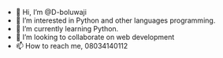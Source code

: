 - 👋 Hi, I’m @D-boluwaji
- 👀 I’m interested in Python and other languages programming. 
- 🌱 I’m currently learning Python. 
- 💞️ I’m looking to collaborate on web development
- 📫 How to reach me, 08034140112

<!---
D-boluwaji/D-boluwaji is a ✨ special ✨ repository because its `README.md` (this file) appears on your GitHub profile.
You can click the Preview link to take a look at your changes.
--->
